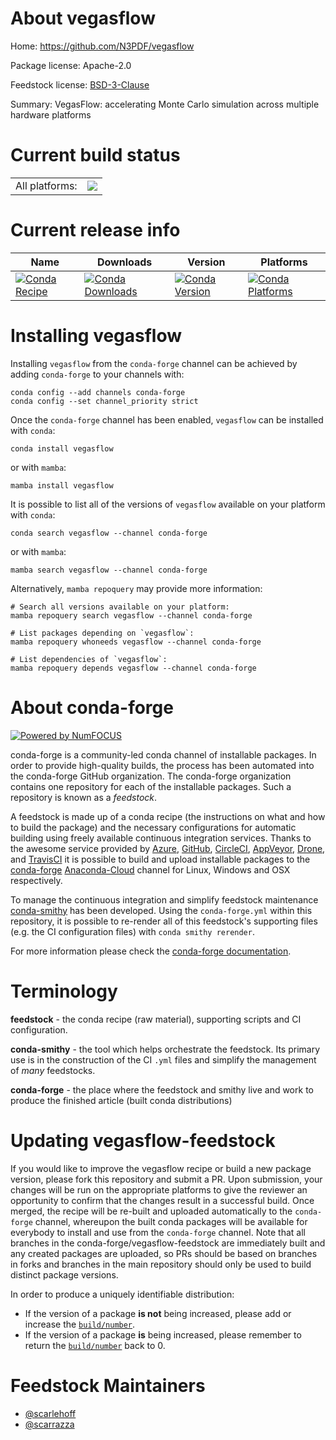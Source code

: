 About vegasflow
===============

Home: https://github.com/N3PDF/vegasflow

Package license: Apache-2.0

Feedstock license: [BSD-3-Clause](https://github.com/conda-forge/vegasflow-feedstock/blob/main/LICENSE.txt)

Summary: VegasFlow: accelerating Monte Carlo simulation across multiple hardware platforms

Current build status
====================


<table><tr><td>All platforms:</td>
    <td>
      <a href="https://dev.azure.com/conda-forge/feedstock-builds/_build/latest?definitionId=9185&branchName=main">
        <img src="https://dev.azure.com/conda-forge/feedstock-builds/_apis/build/status/vegasflow-feedstock?branchName=main">
      </a>
    </td>
  </tr>
</table>

Current release info
====================

| Name | Downloads | Version | Platforms |
| --- | --- | --- | --- |
| [![Conda Recipe](https://img.shields.io/badge/recipe-vegasflow-green.svg)](https://anaconda.org/conda-forge/vegasflow) | [![Conda Downloads](https://img.shields.io/conda/dn/conda-forge/vegasflow.svg)](https://anaconda.org/conda-forge/vegasflow) | [![Conda Version](https://img.shields.io/conda/vn/conda-forge/vegasflow.svg)](https://anaconda.org/conda-forge/vegasflow) | [![Conda Platforms](https://img.shields.io/conda/pn/conda-forge/vegasflow.svg)](https://anaconda.org/conda-forge/vegasflow) |

Installing vegasflow
====================

Installing `vegasflow` from the `conda-forge` channel can be achieved by adding `conda-forge` to your channels with:

```
conda config --add channels conda-forge
conda config --set channel_priority strict
```

Once the `conda-forge` channel has been enabled, `vegasflow` can be installed with `conda`:

```
conda install vegasflow
```

or with `mamba`:

```
mamba install vegasflow
```

It is possible to list all of the versions of `vegasflow` available on your platform with `conda`:

```
conda search vegasflow --channel conda-forge
```

or with `mamba`:

```
mamba search vegasflow --channel conda-forge
```

Alternatively, `mamba repoquery` may provide more information:

```
# Search all versions available on your platform:
mamba repoquery search vegasflow --channel conda-forge

# List packages depending on `vegasflow`:
mamba repoquery whoneeds vegasflow --channel conda-forge

# List dependencies of `vegasflow`:
mamba repoquery depends vegasflow --channel conda-forge
```


About conda-forge
=================

[![Powered by
NumFOCUS](https://img.shields.io/badge/powered%20by-NumFOCUS-orange.svg?style=flat&colorA=E1523D&colorB=007D8A)](https://numfocus.org)

conda-forge is a community-led conda channel of installable packages.
In order to provide high-quality builds, the process has been automated into the
conda-forge GitHub organization. The conda-forge organization contains one repository
for each of the installable packages. Such a repository is known as a *feedstock*.

A feedstock is made up of a conda recipe (the instructions on what and how to build
the package) and the necessary configurations for automatic building using freely
available continuous integration services. Thanks to the awesome service provided by
[Azure](https://azure.microsoft.com/en-us/services/devops/), [GitHub](https://github.com/),
[CircleCI](https://circleci.com/), [AppVeyor](https://www.appveyor.com/),
[Drone](https://cloud.drone.io/welcome), and [TravisCI](https://travis-ci.com/)
it is possible to build and upload installable packages to the
[conda-forge](https://anaconda.org/conda-forge) [Anaconda-Cloud](https://anaconda.org/)
channel for Linux, Windows and OSX respectively.

To manage the continuous integration and simplify feedstock maintenance
[conda-smithy](https://github.com/conda-forge/conda-smithy) has been developed.
Using the ``conda-forge.yml`` within this repository, it is possible to re-render all of
this feedstock's supporting files (e.g. the CI configuration files) with ``conda smithy rerender``.

For more information please check the [conda-forge documentation](https://conda-forge.org/docs/).

Terminology
===========

**feedstock** - the conda recipe (raw material), supporting scripts and CI configuration.

**conda-smithy** - the tool which helps orchestrate the feedstock.
                   Its primary use is in the construction of the CI ``.yml`` files
                   and simplify the management of *many* feedstocks.

**conda-forge** - the place where the feedstock and smithy live and work to
                  produce the finished article (built conda distributions)


Updating vegasflow-feedstock
============================

If you would like to improve the vegasflow recipe or build a new
package version, please fork this repository and submit a PR. Upon submission,
your changes will be run on the appropriate platforms to give the reviewer an
opportunity to confirm that the changes result in a successful build. Once
merged, the recipe will be re-built and uploaded automatically to the
`conda-forge` channel, whereupon the built conda packages will be available for
everybody to install and use from the `conda-forge` channel.
Note that all branches in the conda-forge/vegasflow-feedstock are
immediately built and any created packages are uploaded, so PRs should be based
on branches in forks and branches in the main repository should only be used to
build distinct package versions.

In order to produce a uniquely identifiable distribution:
 * If the version of a package **is not** being increased, please add or increase
   the [``build/number``](https://docs.conda.io/projects/conda-build/en/latest/resources/define-metadata.html#build-number-and-string).
 * If the version of a package **is** being increased, please remember to return
   the [``build/number``](https://docs.conda.io/projects/conda-build/en/latest/resources/define-metadata.html#build-number-and-string)
   back to 0.

Feedstock Maintainers
=====================

* [@scarlehoff](https://github.com/scarlehoff/)
* [@scarrazza](https://github.com/scarrazza/)

